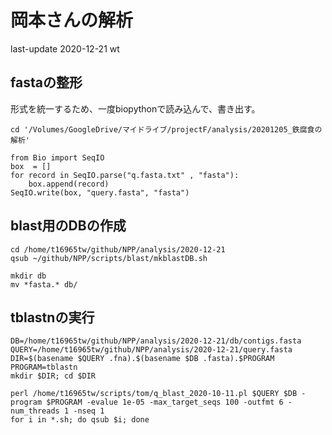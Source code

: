 # 岡本さんの解析

last-update 2020-12-21
wt

## fastaの整形

形式を統一するため、一度biopythonで読み込んで、書き出す。

```
cd '/Volumes/GoogleDrive/マイドライブ/projectF/analysis/20201205_鉄腐食の解析'

from Bio import SeqIO
box  = []
for record in SeqIO.parse("q.fasta.txt" , "fasta"):
    box.append(record)
SeqIO.write(box, "query.fasta", "fasta")
```

## blast用のDBの作成

```
cd /home/t16965tw/github/NPP/analysis/2020-12-21
qsub ~/github/NPP/scripts/blast/mkblastDB.sh

mkdir db
mv *fasta.* db/
```


## tblastnの実行

```
DB=/home/t16965tw/github/NPP/analysis/2020-12-21/db/contigs.fasta
QUERY=/home/t16965tw/github/NPP/analysis/2020-12-21/query.fasta
DIR=$(basename $QUERY .fna).$(basename $DB .fasta).$PROGRAM
PROGRAM=tblastn
mkdir $DIR; cd $DIR

perl /home/t16965tw/scripts/tom/q_blast_2020-10-11.pl $QUERY $DB -program $PROGRAM -evalue 1e-05 -max_target_seqs 100 -outfmt 6 -num_threads 1 -nseq 1
for i in *.sh; do qsub $i; done
```

